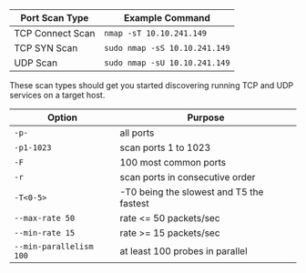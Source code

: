

|Port Scan Type|Example Command|
|---|---|
|TCP Connect Scan|`nmap -sT 10.10.241.149`|
|TCP SYN Scan|`sudo nmap -sS 10.10.241.149`|
|UDP Scan|`sudo nmap -sU 10.10.241.149`|

These scan types should get you started discovering running TCP and UDP services on a target host.

|Option|Purpose|
|---|---|
|`-p-`|all ports|
|`-p1-1023`|scan ports 1 to 1023|
|`-F`|100 most common ports|
|`-r`|scan ports in consecutive order|
|`-T<0-5>`|-T0 being the slowest and T5 the fastest|
|`--max-rate 50`|rate <= 50 packets/sec|
|`--min-rate 15`|rate >= 15 packets/sec|
|`--min-parallelism 100`|at least 100 probes in parallel|




